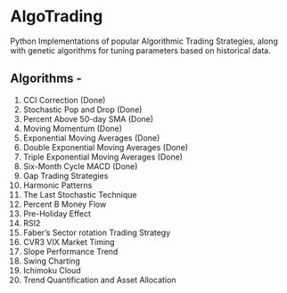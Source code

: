 # AlgoTrading
Python Implementations of popular Algorithmic Trading Strategies, along with genetic algorithms for tuning parameters based on historical data.

## Algorithms -
1. CCI Correction (Done)
2. Stochastic Pop and Drop (Done)
3. Percent Above 50-day SMA (Done)
4. Moving Momentum (Done)
5. Exponential Moving Averages (Done)
6. Double Exponential Moving Averages (Done)
7. Triple Exponential Moving Averages (Done)
8. Six-Month Cycle MACD (Done)
9. Gap Trading Strategies
10. Harmonic Patterns
11. The Last Stochastic Technique
12. Percent B Money Flow
13. Pre-Holiday Effect
14. RSI2
15. Faber’s Sector rotation Trading Strategy
16. CVR3 VIX Market Timing
17. Slope Performance Trend
18. Swing Charting
19. Ichimoku Cloud
20. Trend Quantification and Asset Allocation
